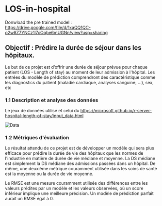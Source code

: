 # LOS-in-hospital

Donwload the pre trained model : https://drive.google.com/file/d/1xaQQ1QC-o2w8Z7YNCz1l7cOqbe6mUGNn/view?usp=sharing

## Objectif : Prédire la durée de séjour dans les hôpitaux.

Le but de ce projet est d’offrir une durée de séjour prévue pour chaque patient (LOS - Length of stay) au moment de leur admission à l'hôpital.
Les entrées du modèle de prédiction comprendront des caractéristique comme les diagnostics du patient (maladie cardiaque, analyses sanguine, …), sex, etc


### 1.1 Description et analyse des données

Le jeux de données utilisé et celui du https://microsoft.github.io/r-server-hospital-length-of-stay/input_data.html 

![Data](data_desc.png)
      

### 1.2 Métriques d'évaluation

Le résultat attendu de ce projet est de développer un modèle qui sera plus efficace pour prédire la durée de vie des hôpitaux que les normes de l'industrie en matière de durée de vie médiane et moyenne. La DS médiane est simplement la DS médiane des admissions passées dans un hôpital. 
De même, une deuxième métrique couramment utilisée dans les soins de santé est la moyenne ou la durée de vie moyenne.

Le RMSE est une mesure couramment utilisée des différences entre les valeurs prédites par un modèle et les valeurs observées, où un score inférieur implique une meilleure précision. Un modèle de prédiction parfait aurait un RMSE égal à 0.
